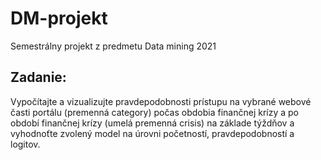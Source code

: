 # DM-projekt

Semestrálny projekt z predmetu Data mining 2021 

## Zadanie:

Vypočítajte a vizualizujte pravdepodobnosti prístupu na vybrané webové časti portálu (premenná category) počas obdobia finančnej krízy a po období finančnej krízy (umelá premenná crisis) na základe týždňov a vyhodnoťte zvolený model na úrovni početností, pravdepodobností a logitov.
